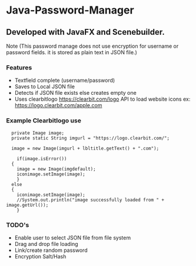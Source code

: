 # Java-Password-Manager

## Developed with JavaFX and Scenebuilder.
Note (This password manage does not use encryption for username or password fields. it is stored as plain text in JSON file.)
### Features
- Textfield complete (username/password)
- Saves to Local JSON file
- Detects if JSON file exists else creates empty one
- Uses clearbitlogo https://clearbit.com/logo API to load website icons ex: https://logo.clearbit.com/apple.com

### Example Clearbitlogo use
```
  private Image image;
  private static String imgurl = "https://logo.clearbit.com/";
  
  image = new Image(imgurl + lbltitle.getText() + ".com"); 
		  		  
	if(image.isError()) 
  {
	image = new Image(imgdefault);
	iconimage.setImage(image);
	}
  else
  {
	iconimage.setImage(image);
	//System.out.println("image successfully loaded from " + image.getUrl());
	}

```

### TODO's
- Enable user to select JSON file from file system
- Drag and drop file loading
- Link/create random password
- Encryption Salt/Hash
